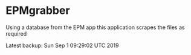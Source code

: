 # EPMgrabber
Using a database from the EPM app this application scrapes the files as required


Latest backup: Sun Sep 1 09:29:02 UTC 2019
